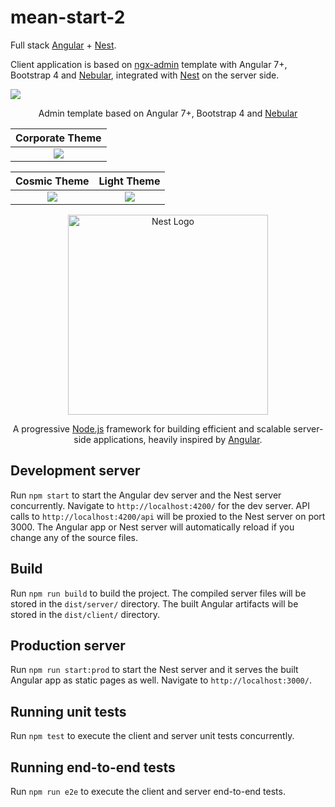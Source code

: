 # mean-start-2

Full stack [Angular](https://github.com/angular/angular) + [Nest](https://github.com/nestjs/nest).

Client application is based on [ngx-admin](https://github.com/akveo/ngx-admin) template with Angular 7+, Bootstrap 4 and [Nebular](https://github.com/akveo/nebular), integrated with [Nest](https://github.com/nestjs/nest) on the server side.

<a href="https://akveo.github.io/nebular/"><img src="https://i.imgur.com/ScNTkCX.png"></a>

<p align="center">Admin template based on Angular 7+, Bootstrap 4 and <a href="https://github.com/akveo/nebular">Nebular</a></p>

| Corporate Theme |
|:---------------:|
|<a target="_blank" href="http://akveo.com/ngx-admin/#/pages/dashboard?theme=corporate&utm_source=github&utm_medium=ngx_admin_readme&utm_campaign=themes"><img src="https://i.imgur.com/axbJYdN.png"/></a>|

| Cosmic Theme | Light Theme |
|:------------:|:--------------:|
|<a target="_blank" href="http://akveo.com/ngx-admin/#/pages/dashboard?theme=cosmic&utm_source=github&utm_medium=ngx_admin_readme&utm_campaign=themes"><img src="https://i.imgur.com/FgRZcqL.png"/></a>|<a target="_blank" href="http://akveo.com/ngx-admin/#/pages/dashboard?theme=default&utm_source=github&utm_medium=ngx_admin_readme&utm_campaign=themes"><img src="https://i.imgur.com/fozHlRJ.png"/></a>|

<p align="center">
  <a href="http://nestjs.com/" target="blank"><img src="https://nestjs.com/img/logo_text.svg" width="320" alt="Nest Logo" /></a>
</p>

<p align="center">A progressive <a href="http://nodejs.org" target="blank">Node.js</a> framework for building efficient and scalable server-side applications, heavily inspired by <a href="https://angular.io" target="blank">Angular</a>.</p>

## Development server

Run `npm start` to start the Angular dev server and the Nest server concurrently. Navigate to `http://localhost:4200/` for the dev server. API calls to `http://localhost:4200/api` will be proxied to the Nest server on port 3000. The Angular app or Nest server will automatically reload if you change any of the source files.

## Build

Run `npm run build` to build the project. The compiled server files will be stored in the `dist/server/` directory. The built Angular artifacts will be stored in the `dist/client/` directory.

## Production server
Run `npm run start:prod` to start the Nest server and it serves the built Angular app as static pages as well. Navigate to `http://localhost:3000/`.

## Running unit tests

Run `npm test` to execute the client and server unit tests concurrently.

## Running end-to-end tests

Run `npm run e2e` to execute the client and server end-to-end tests.
